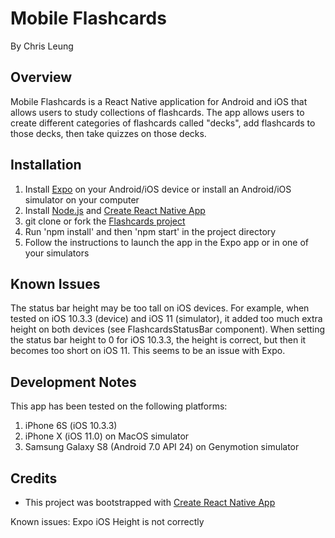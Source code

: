 Mobile Flashcards
=================
By Chris Leung

Overview
--------
Mobile Flashcards is a React Native application for Android and iOS that allows users to study collections of flashcards. The app allows users to create different categories of flashcards called "decks", add flashcards to those decks, then take quizzes on those decks.

Installation
------------
1. Install [Expo](https://expo.io/) on your Android/iOS device or install an Android/iOS simulator on your computer
2. Install [Node.js](https://nodejs.org/en/) and [Create React Native App](https://github.com/react-community/create-react-native-app)
3. git clone or fork the [Flashcards project](https://github.com/chrislzm/Flashcards)
4. Run 'npm install' and then 'npm start' in the project directory
5. Follow the instructions to launch the app in the Expo app or in one of your simulators

Known Issues
------------
The status bar height may be too tall on iOS devices. For example, when tested on iOS 10.3.3 (device) and iOS 11 (simulator), it added too much extra height on both devices (see FlashcardsStatusBar component). When setting the status bar height to 0 for iOS 10.3.3, the height is correct, but then it becomes too short on iOS 11. This seems to be an issue with Expo.

Development Notes
-----------------

This app has been tested on the following platforms:
1. iPhone 6S (iOS 10.3.3)
2. iPhone X (iOS 11.0) on MacOS simulator
3. Samsung Galaxy S8 (Android 7.0 API 24) on Genymotion simulator

Credits
-------
* This project was bootstrapped with [Create React Native App](https://github.com/react-community/create-react-native-app)


Known issues: Expo iOS Height is not correctly
